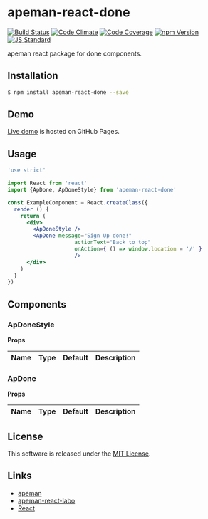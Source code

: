 apeman-react-done
==========

<!---
This file is generated by ape-tmpl. Do not update manually.
--->

<!-- Badge Start -->
<a name="badges"></a>

[![Build Status][bd_travis_shield_url]][bd_travis_url]
[![Code Climate][bd_codeclimate_shield_url]][bd_codeclimate_url]
[![Code Coverage][bd_codeclimate_coverage_shield_url]][bd_codeclimate_url]
[![npm Version][bd_npm_shield_url]][bd_npm_url]
[![JS Standard][bd_standard_shield_url]][bd_standard_url]

[bd_repo_url]: https://github.com/apeman-react-labo/apeman-react-done
[bd_travis_url]: http://travis-ci.org/apeman-react-labo/apeman-react-done
[bd_travis_shield_url]: http://img.shields.io/travis/apeman-react-labo/apeman-react-done.svg?style=flat
[bd_travis_com_url]: http://travis-ci.com/apeman-react-labo/apeman-react-done
[bd_travis_com_shield_url]: https://api.travis-ci.com/apeman-react-labo/apeman-react-done.svg?token=
[bd_license_url]: https://github.com/apeman-react-labo/apeman-react-done/blob/master/LICENSE
[bd_codeclimate_url]: http://codeclimate.com/github/apeman-react-labo/apeman-react-done
[bd_codeclimate_shield_url]: http://img.shields.io/codeclimate/github/apeman-react-labo/apeman-react-done.svg?style=flat
[bd_codeclimate_coverage_shield_url]: http://img.shields.io/codeclimate/coverage/github/apeman-react-labo/apeman-react-done.svg?style=flat
[bd_gemnasium_url]: https://gemnasium.com/apeman-react-labo/apeman-react-done
[bd_gemnasium_shield_url]: https://gemnasium.com/apeman-react-labo/apeman-react-done.svg
[bd_npm_url]: http://www.npmjs.org/package/apeman-react-done
[bd_npm_shield_url]: http://img.shields.io/npm/v/apeman-react-done.svg?style=flat
[bd_standard_url]: http://standardjs.com/
[bd_standard_shield_url]: https://img.shields.io/badge/code%20style-standard-brightgreen.svg

<!-- Badge End -->


<!-- Description Start -->
<a name="description"></a>

apeman react package for done components.

<!-- Description End -->


<!-- Overview Start -->
<a name="overview"></a>



<!-- Overview End -->


<!-- Sections Start -->
<a name="sections"></a>

<!-- Section from "doc/guides/01.Installation.md.hbs" Start -->

<a name="section-doc-guides-01-installation-md"></a>

Installation
-----

```bash
$ npm install apeman-react-done --save
```


<!-- Section from "doc/guides/01.Installation.md.hbs" End -->

<!-- Section from "doc/guides/02.Demo.md.hbs" Start -->

<a name="section-doc-guides-02-demo-md"></a>

Demo
-----

[Live demo][demo_url] is hosted on GitHub Pages.

<!--
[![Demo Image](./doc/images/screenshot.png)][demo_url]
-->

[demo_url]: http://apeman-react-labo.github.io/apeman-react-done/demo/demo.html


<!-- Section from "doc/guides/02.Demo.md.hbs" End -->

<!-- Section from "doc/guides/03.Usage.md.hbs" Start -->

<a name="section-doc-guides-03-usage-md"></a>

Usage
---------

```jsx
'use strict'

import React from 'react'
import {ApDone, ApDoneStyle} from 'apeman-react-done'

const ExampleComponent = React.createClass({
  render () {
    return (
      <div>
        <ApDoneStyle />
        <ApDone message="Sign Up done!"
                     actionText="Back to top"
                     onAction={ () => window.location = '/' }
                     />
      </div>
    )
  }
})


```



<!-- Section from "doc/guides/03.Usage.md.hbs" End -->

<!-- Section from "doc/guides/04.Components.md.hbs" Start -->

<a name="section-doc-guides-04-components-md"></a>

Components
-----


### ApDoneStyle

**Props**

| Name | Type | Default | Description |
| ---- | ---- | ------- | ----------- |

### ApDone

**Props**

| Name | Type | Default | Description |
| ---- | ---- | ------- | ----------- |


<!-- Section from "doc/guides/04.Components.md.hbs" End -->


<!-- Sections Start -->


<!-- LICENSE Start -->
<a name="license"></a>

License
-------
This software is released under the [MIT License](https://github.com/apeman-react-labo/apeman-react-done/blob/master/LICENSE).

<!-- LICENSE End -->


<!-- Links Start -->
<a name="links"></a>

Links
------

+ [apeman][apeman_url]
+ [apeman-react-labo][apeman_react_labo_url]
+ [React][react_url]

[apeman_url]: https://github.com/apeman-labo/apeman
[apeman_react_labo_url]: https://github.com/apeman-react-labo
[react_url]: https://facebook.github.io/react/

<!-- Links End -->
